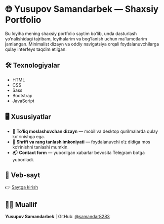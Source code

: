 # 🌐 Yusupov Samandarbek — Shaxsiy Portfolio

Bu loyiha mening shaxsiy portfolio saytim bo‘lib, unda dasturlash yo‘nalishidagi tajribam, loyihalarim va bog'lanish uchun ma’lumotlarim jamlangan. Minimalist dizayn va oddiy navigatsiya orqali foydalanuvchilarga qulay interfeys taqdim etilgan.

## 🛠 Texnologiyalar

- HTML
- CSS
- Sass
- Bootstrap
- JavaScript

## 🖥 Xususiyatlar

- 📱 **To‘liq moslashuvchan dizayn** — mobil va desktop qurilmalarda qulay ko'rinishga ega.
- 🎨 **Shrift va rang tanlash imkoniyati** — foydalanuvchi o‘z didiga mos ko‘rinishni tanlashi mumkin.
- 📬 **Contact form** — yuborilgan xabarlar bevosita Telegram botga yuboriladi.

## 🔗 Veb-sayt

👉 [Saytga kirish](https://yusupov-samandarbek.netlify.app)

## 👨‍💻 Muallif

**Yusupov Samandarbek** | GitHub: [@samandar8283](https://github.com/samandar8283)
